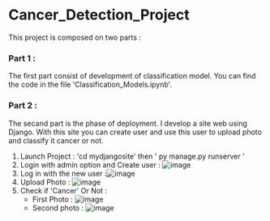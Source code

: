 # Cancer_Detection_Project
This project is composed on two parts :  
### Part 1 :  
  The first part consist of development of classification model. You can find the code in the file 'Classification_Models.ipynb'.  
### Part 2 :  
  The secand part is the phase of deployment. I develop a site web using Django.
   With this site you can create user and use this user to upload photo and classify it cancer or not.  
   1. Launch Project :  'cd mydjangosite' then ' py manage.py runserver ' 
   2. Login with admin option and Create user : ![image](https://user-images.githubusercontent.com/107620232/212472666-9b3edcb0-dbcf-4770-993f-1fef0e9d43a8.png)  
   3. Log in with the new user :![image](https://user-images.githubusercontent.com/107620232/212472780-9cead314-89c2-4218-bdd7-cfb782719bd9.png)  
   4. Upload Photo : ![image](https://user-images.githubusercontent.com/107620232/212472818-d54e6654-ac1a-4a01-b7ac-ed3e537f1fe8.png)  
   5. Check if 'Cancer' Or Not :
      - First Photo : ![image](https://user-images.githubusercontent.com/107620232/212472864-8a326e71-1458-4cc8-94e8-e99afca5e94d.png)  
      - Second photo : ![image](https://user-images.githubusercontent.com/107620232/212472917-a4f9d462-0025-40e9-9fca-03503ec54bf0.png)





   
